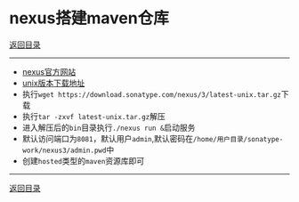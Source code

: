 # nexus搭建maven仓库

[返回目录](/linux/README.md)

---

- [nexus官方网站](https://www.sonatype.com/nexus-repository-oss)
- [unix版本下载地址](https://download.sonatype.com/nexus/3/latest-unix.tar.gz)
- 执行`wget https://download.sonatype.com/nexus/3/latest-unix.tar.gz`下载
- 执行`tar -zxvf latest-unix.tar.gz`解压
- 进入解压后的`bin`目录执行`./nexus run &`启动服务
- 默认访问端口为`8081`，默认用户`admin`,默认密码在`/home/用户目录/sonatype-work/nexus3/admin.pwd`中
- 创建`hosted`类型的`maven`资源库即可

---
[返回目录](/linux/README.md)
